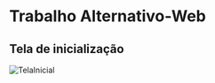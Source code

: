 # Trabalho Alternativo-Web

## Tela de inicialização
![TelaInicial](https://github.com/user-attachments/assets/cc0f730d-3f88-4803-ba2f-16ff0c56db28)
